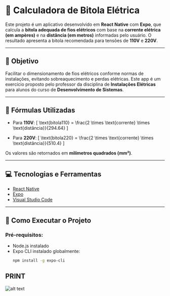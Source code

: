 # 📱 Calculadora de Bitola Elétrica

Este projeto é um aplicativo desenvolvido em **React Native** com **Expo**, que calcula a **bitola adequada de fios elétricos** com base na **corrente elétrica (em ampères)** e na **distância (em metros)** informadas pelo usuário. O resultado apresenta a bitola recomendada para tensões de **110V** e **220V**.

---

## 🎯 Objetivo

Facilitar o dimensionamento de fios elétricos conforme normas de instalações, evitando sobreaquecimento e perdas elétricas. Este app é um exercício proposto pelo professor da disciplina de **Instalações Elétricas** para alunos do curso de **Desenvolvimento de Sistemas**.

---

## 📐 Fórmulas Utilizadas

- Para **110V**:
  \[
  \text{bitola110} = \frac{2 \times \text{corrente} \times \text{distância}}{294.64}
  \]

- Para **220V**:
  \[
  \text{bitola220} = \frac{2 \times \text{corrente} \times \text{distância}}{510.4}
  \]

Os valores são retornados em **milímetros quadrados (mm²)**.

---

## 💻 Tecnologias e Ferramentas

- [React Native](https://reactnative.dev/)
- [Expo](https://expo.dev/)
- [Visual Studio Code](https://code.visualstudio.com/)

---

## 📲 Como Executar o Projeto

### Pré-requisitos:
- Node.js instalado
- Expo CLI instalado globalmente:
  ```bash
  npm install -g expo-cli

## PRINT 
![alt text](image.png)